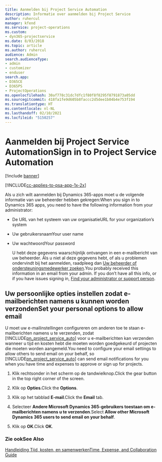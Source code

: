 ```yaml
---
title: Aanmelden bij Project Service Automation
description: Informatie over aanmelden bij Project Service
author: ruhercul
manager: kfend
ms.service: project-operations
ms.custom:
- dyn365-projectservice
ms.date: 8/03/2018
ms.topic: article
ms.author: ruhercul
audience: Admin
search.audienceType:
- admin
- customizer
- enduser
search.app:
- D365CE
- D365PS
- ProjectOperations
ms.openlocfilehash: 30af778c31dc7dfc1f80f8f8295f8791873a05dd
ms.sourcegitcommit: 418fa1fe9d605b8faccc2d5dee1b04b4e753f194
ms.translationtype: HT
ms.contentlocale: nl-NL
ms.lasthandoff: 02/10/2021
ms.locfileid: "5150257"
---
```

# <a name="sign-in-to-project-service-automation"></a><span data-ttu-id="e4de7-103">Aanmelden bij Project Service Automation</span><span class="sxs-lookup"><span data-stu-id="e4de7-103">Sign in to Project Service Automation</span></span>

[!include [banner](../includes/psa-now-project-operations.md)]

[!INCLUDE[cc-applies-to-psa-app-1x-2x](../includes/cc-applies-to-psa-app-1x-2x.md)]

<span data-ttu-id="e4de7-104">Als u zich wilt aanmelden bij Dynamics 365-apps moet u de volgende informatie van uw beheerder hebben gekregen:</span><span class="sxs-lookup"><span data-stu-id="e4de7-104">When you sign in to Dynamics 365 apps, you need to have the following information from your administrator:</span></span>  
  
- <span data-ttu-id="e4de7-105">De URL van het systeem van uw organisatie</span><span class="sxs-lookup"><span data-stu-id="e4de7-105">URL for your organization’s system</span></span>  
  
- <span data-ttu-id="e4de7-106">Uw gebruikersnaam</span><span class="sxs-lookup"><span data-stu-id="e4de7-106">Your user name</span></span>  
  
- <span data-ttu-id="e4de7-107">Uw wachtwoord</span><span class="sxs-lookup"><span data-stu-id="e4de7-107">Your password</span></span>  
  
  <span data-ttu-id="e4de7-108">U hebt deze gegevens waarschijnlijk ontvangen in een e-mailbericht van uw beheerder. Als u niet al deze gegevens hebt, of als u problemen ondervindt bij het aanmelden, raadpleeg dan [Uw beheerder of ondersteuningsmedewerker zoeken](https://docs.microsoft.com/dynamics365/customerengagement/on-premises/basics/find-administrator-support).</span><span class="sxs-lookup"><span data-stu-id="e4de7-108">You probably received this information in an email from your admin. If you don’t have all this info, or if you have issues signing in, [Find your administrator or support person](https://docs.microsoft.com/dynamics365/customerengagement/on-premises/basics/find-administrator-support).</span></span>  
  
## <a name="set-your-personal-options-to-allow-email"></a><span data-ttu-id="e4de7-109">Uw persoonlijke opties instellen zodat e-mailberichten namens u kunnen worden verzonden</span><span class="sxs-lookup"><span data-stu-id="e4de7-109">Set your personal options to allow email</span></span>  
 <span data-ttu-id="e4de7-110">U moet uw e-mailinstellingen configureren om anderen toe te staan e-mailberichten namens u te verzenden, zodat [!INCLUDE[pn_project_service_auto](../includes/pn-project-service-auto.md)] voor u e-mailberichten kan verzenden wanneer u tijd en kosten hebt die moeten worden goedgekeurd of projecten die moeten worden aangemeld.</span><span class="sxs-lookup"><span data-stu-id="e4de7-110">You need to configure your email settings to allow others to send email on your behalf, so [!INCLUDE[pn_project_service_auto](../includes/pn-project-service-auto.md)] can send email notifications for you when you have time and expenses to approve or sign up for projects.</span></span>  
  
1.  <span data-ttu-id="e4de7-111">Klik rechtsonder in het scherm op de tandwielknop.</span><span class="sxs-lookup"><span data-stu-id="e4de7-111">Click the gear button in the top right corner of the screen.</span></span>  
  
2.  <span data-ttu-id="e4de7-112">Klik op **Opties**.</span><span class="sxs-lookup"><span data-stu-id="e4de7-112">Click the **Options**.</span></span>  
  
3.  <span data-ttu-id="e4de7-113">Klik op het tabblad **E-mail**.</span><span class="sxs-lookup"><span data-stu-id="e4de7-113">Click the **Email** tab.</span></span>  
  
4.  <span data-ttu-id="e4de7-114">Selecteer **Andere Microsoft Dynamics 365-gebruikers toestaan om e-mailberichten namens u te verzenden**.</span><span class="sxs-lookup"><span data-stu-id="e4de7-114">Select **Allow other Microsoft Dynamics 365 users to send email on your behalf**.</span></span>  
  
5.  <span data-ttu-id="e4de7-115">Klik op **OK**.</span><span class="sxs-lookup"><span data-stu-id="e4de7-115">Click **OK**.</span></span>  
  
### <a name="see-also"></a><span data-ttu-id="e4de7-116">Zie ook</span><span class="sxs-lookup"><span data-stu-id="e4de7-116">See Also</span></span>  
 [<span data-ttu-id="e4de7-117">Handleiding Tijd, kosten, en samenwerken</span><span class="sxs-lookup"><span data-stu-id="e4de7-117">Time, Expense, and Collaboration Guide</span></span>](../psa/time-expense-collaboration-guide.md)

